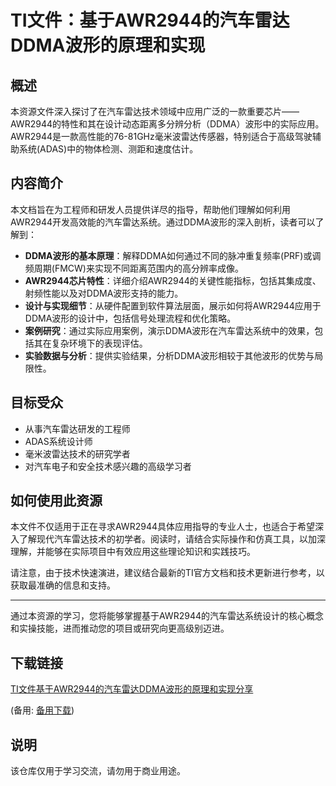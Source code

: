 # TI文件：基于AWR2944的汽车雷达DDMA波形的原理和实现

## 概述

本资源文件深入探讨了在汽车雷达技术领域中应用广泛的一款重要芯片——AWR2944的特性和其在设计动态距离多分辨分析（DDMA）波形中的实际应用。AWR2944是一款高性能的76-81GHz毫米波雷达传感器，特别适合于高级驾驶辅助系统(ADAS)中的物体检测、测距和速度估计。

## 内容简介

本文档旨在为工程师和研发人员提供详尽的指导，帮助他们理解如何利用AWR2944开发高效能的汽车雷达系统。通过DDMA波形的深入剖析，读者可以了解到：

- **DDMA波形的基本原理**：解释DDMA如何通过不同的脉冲重复频率(PRF)或调频周期(FMCW)来实现不同距离范围内的高分辨率成像。
- **AWR2944芯片特性**：详细介绍AWR2944的关键性能指标，包括其集成度、射频性能以及对DDMA波形支持的能力。
- **设计与实现细节**：从硬件配置到软件算法层面，展示如何将AWR2944应用于DDMA波形的设计中，包括信号处理流程和优化策略。
- **案例研究**：通过实际应用案例，演示DDMA波形在汽车雷达系统中的效果，包括其在复杂环境下的表现评估。
- **实验数据与分析**：提供实验结果，分析DDMA波形相较于其他波形的优势与局限性。

## 目标受众

- 从事汽车雷达研发的工程师
- ADAS系统设计师
- 毫米波雷达技术的研究学者
- 对汽车电子和安全技术感兴趣的高级学习者

## 如何使用此资源

本文件不仅适用于正在寻求AWR2944具体应用指导的专业人士，也适合于希望深入了解现代汽车雷达技术的初学者。阅读时，请结合实际操作和仿真工具，以加深理解，并能够在实际项目中有效应用这些理论知识和实践技巧。

请注意，由于技术快速演进，建议结合最新的TI官方文档和技术更新进行参考，以获取最准确的信息和支持。

---

通过本资源的学习，您将能够掌握基于AWR2944的汽车雷达系统设计的核心概念和实操技能，进而推动您的项目或研究向更高级别迈进。

## 下载链接
[TI文件基于AWR2944的汽车雷达DDMA波形的原理和实现分享](https://pan.quark.cn/s/e63b4018e537) 

(备用: [备用下载](https://pan.baidu.com/s/15GnPz1yrnHR_fO-4tll2uA?pwd=1234))

## 说明

该仓库仅用于学习交流，请勿用于商业用途。

